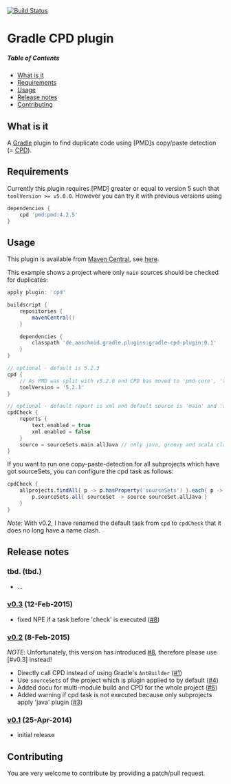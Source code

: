 [![Build Status](https://travis-ci.org/aaschmid/gradle-cpd-plugin.png?branch=master)](https://travis-ci.org/aaschmid/gradle-cpd-plugin)


Gradle CPD plugin
=================

##### Table of Contents
* [What is it](#what-is-it)
* [Requirements](#requirements)
* [Usage](#usage)
* [Release notes](#release-notes)
* [Contributing](#contributing)


What is it
----------

A [Gradle](http://gradle.org) plugin to find duplicate code using [PMD]s copy/paste detection (= [CPD](http://pmd.sourceforge.net/cpd-usage.html)).


Requirements
------------

Currently this plugin requires [PMD] greater or equal to version 5 such that ```toolVersion >= v5.0.0```. However you can try it with previous versions using

```groovy
dependencies {
    cpd 'pmd:pmd:4.2.5'
}
```


Usage
-----

This plugin is available from [Maven Central](http://search.maven.org/), see [here](http://search.maven.org/#search|ga|1|gradle-cpd-plugin).

This example shows a project where only  ```main``` sources should be checked for duplicates:


```groovy
apply plugin: 'cpd'

buildscript {
    repositories {
        mavenCentral()
    }

    dependencies {
        classpath 'de.aaschmid.gradle.plugins:gradle-cpd-plugin:0.1'
    }
}

// optional - default is 5.2.3
cpd {
    // As PMD was split with v5.2.0 and CPD has moved to 'pmd-core', 'toolVersion' is just available for 5.2.0 and higher
    toolVersion = '5.2.1'
}

// optional - default report is xml and default source is 'main' and 'test' 
cpdCheck {
    reports {
        text.enabled = true
        xml.enabled = false
    }
    source = sourceSets.main.allJava // only java, groovy and scala classes in 'main' sourceSets
}
```

If you want to run one copy-paste-detection for all subprojects which have got sourceSets, you can configure the cpd task as follows:

```groovy
cpdCheck {
    allprojects.findAll{ p -> p.hasProperty('sourceSets') }.each{ p ->
        p.sourceSets.all{ sourceSet -> source sourceSet.allJava }
    }
}
```

*Note:* With v0.2, I have renamed the default task from ```cpd``` to ```cpdCheck``` that it does no long have a name clash.

Release notes
-------------

### tbd. (tbd.)

* ...

### [v0.3](http://search.maven.org/#artifactdetails|de.aaschmid.gradle.plugins|gradle-cpd-plugin|0.3|jar) (12-Feb-2015)

* fixed NPE if a task before 'check' is executed ([#8](/../../issues/8))


### [v0.2](http://search.maven.org/#artifactdetails|de.aaschmid.gradle.plugins|gradle-cpd-plugin|0.2|jar) (8-Feb-2015)

*NOTE*: Unfortunately, this version has introduced [#8](/../../issues/8), therefore please use [#v0.3] instead!

* Directly call CPD instead of using Gradle's ```AntBuilder``` ([#1](/../../issues/1))
* Use ```sourceSets``` of the project which is plugin applied to by default ([#4](/../../issues/4))
* Added docu for multi-module build and CPD for the whole project ([#6](/../../issues/6))
* Added warning if cpd task is not executed because only subprojects apply 'java' plugin ([#3](/../../issues/3))


### [v0.1](http://search.maven.org/#artifactdetails|de.aaschmid.gradle.plugins|gradle-cpd-plugin|0.1|jar) (25-Apr-2014)

* initial release


Contributing
------------

You are very welcome to contribute by providing a patch/pull request.
